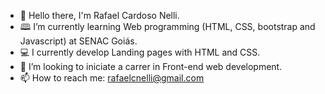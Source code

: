 
- 👋 Hello there, I'm Rafael Cardoso Nelli.
- 🕮 I’m currently learning Web programming (HTML, CSS, bootstrap and Javascript) at SENAC Goiás.
- 💻 I currently develop Landing pages with HTML and CSS.
- 🤔 I’m looking to iniciate a carrer in Front-end web development.
- 📫 How to reach me: rafaelcnelli@gmail.com

